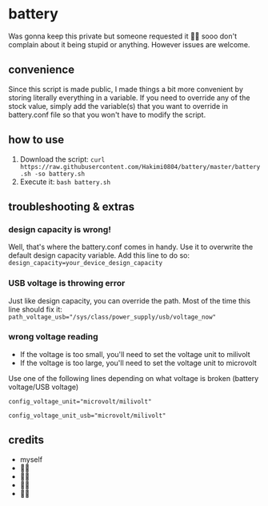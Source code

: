 # battery
Was gonna keep this private but someone requested it 🤷‍♂️ sooo
don't complain about it being stupid or anything.
However issues are welcome.

## convenience
Since this script is made public, I made things a bit more convenient by storing literally everything in a variable. If you need to override any of the stock value, simply add the variable(s) that you want to override in battery.conf file so that you won't have to modify the script.

## how to use
1. Download the script: `curl https://raw.githubusercontent.com/Hakimi0804/battery/master/battery.sh -so battery.sh`
2. Execute it: `bash battery.sh`

## troubleshooting & extras
### design capacity is wrong!
Well, that's where the battery.conf comes in handy. Use it to overwrite the default design capacity variable. Add this line to do so: `design_capacity=your_device_design_capacity`

### USB voltage is throwing error
Just like design capacity, you can override the path. Most of the time this line should fix it: `path_voltage_usb="/sys/class/power_supply/usb/voltage_now"`

### wrong voltage reading
- If the voltage is too small, you'll need to set the voltage unit to milivolt
- If the voltage is too large, you'll need to set the voltage unit to microvolt

Use one of the following lines depending on what voltage is broken (battery voltage/USB voltage)

`config_voltage_unit="microvolt/milivolt"`

`config_voltage_unit_usb="microvolt/milivolt"`

## credits
- myself
- 🤷‍♂️
- 🤷‍♂️
- 🤷‍♂️
- 🤷‍♂️
